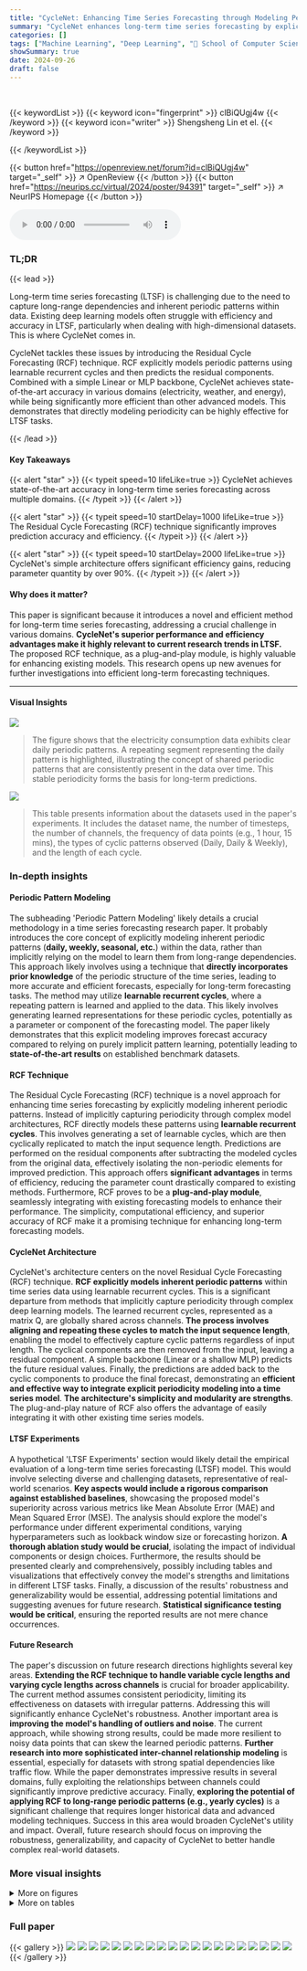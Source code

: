 ```yaml
---
title: "CycleNet: Enhancing Time Series Forecasting through Modeling Periodic Patterns"
summary: "CycleNet enhances long-term time series forecasting by explicitly modeling inherent periodic patterns using a novel Residual Cycle Forecasting technique, achieving state-of-the-art accuracy and effici..."
categories: []
tags: ["Machine Learning", "Deep Learning", "🏢 School of Computer Science and Engineering, South China University of Technology",]
showSummary: true
date: 2024-09-26
draft: false
---
```


<br>

{{< keywordList >}}
{{< keyword icon="fingerprint" >}} clBiQUgj4w {{< /keyword >}}
{{< keyword icon="writer" >}} Shengsheng Lin et el. {{< /keyword >}}
 
{{< /keywordList >}}

{{< button href="https://openreview.net/forum?id=clBiQUgj4w" target="_self" >}}
↗ OpenReview
{{< /button >}}
{{< button href="https://neurips.cc/virtual/2024/poster/94391" target="_self" >}}
↗ NeurIPS Homepage
{{< /button >}}


<audio controls>
    <source src="https://ai-paper-reviewer.com/clBiQUgj4w/podcast.wav" type="audio/wav">
    Your browser does not support the audio element.
</audio>


### TL;DR


{{< lead >}}

Long-term time series forecasting (LTSF) is challenging due to the need to capture long-range dependencies and inherent periodic patterns within data.  Existing deep learning models often struggle with efficiency and accuracy in LTSF, particularly when dealing with high-dimensional datasets.  This is where CycleNet comes in.

CycleNet tackles these issues by introducing the Residual Cycle Forecasting (RCF) technique. RCF explicitly models periodic patterns using learnable recurrent cycles and then predicts the residual components. Combined with a simple Linear or MLP backbone, CycleNet achieves state-of-the-art accuracy in various domains (electricity, weather, and energy), while being significantly more efficient than other advanced models. This demonstrates that directly modeling periodicity can be highly effective for LTSF tasks.

{{< /lead >}}


#### Key Takeaways

{{< alert "star" >}}
{{< typeit speed=10 lifeLike=true >}} CycleNet achieves state-of-the-art accuracy in long-term time series forecasting across multiple domains. {{< /typeit >}}
{{< /alert >}}

{{< alert "star" >}}
{{< typeit speed=10 startDelay=1000 lifeLike=true >}} The Residual Cycle Forecasting (RCF) technique significantly improves prediction accuracy and efficiency. {{< /typeit >}}
{{< /alert >}}

{{< alert "star" >}}
{{< typeit speed=10 startDelay=2000 lifeLike=true >}} CycleNet's simple architecture offers significant efficiency gains, reducing parameter quantity by over 90%. {{< /typeit >}}
{{< /alert >}}

#### Why does it matter?
This paper is significant because it introduces a novel and efficient method for long-term time series forecasting, addressing a crucial challenge in various domains.  **CycleNet's superior performance and efficiency advantages make it highly relevant to current research trends in LTSF.** The proposed RCF technique, as a plug-and-play module, is highly valuable for enhancing existing models. This research opens up new avenues for further investigations into efficient long-term forecasting techniques.

------
#### Visual Insights



![](https://ai-paper-reviewer.com/clBiQUgj4w/figures_1_1.jpg)

> The figure shows that the electricity consumption data exhibits clear daily periodic patterns.  A repeating segment representing the daily pattern is highlighted, illustrating the concept of shared periodic patterns that are consistently present in the data over time.  This stable periodicity forms the basis for long-term predictions.





![](https://ai-paper-reviewer.com/clBiQUgj4w/tables_4_1.jpg)

> This table presents information about the datasets used in the paper's experiments. It includes the dataset name, the number of timesteps, the number of channels, the frequency of data points (e.g., 1 hour, 15 mins), the types of cyclic patterns observed (Daily, Daily & Weekly), and the length of each cycle.





### In-depth insights


#### Periodic Pattern Modeling
The subheading 'Periodic Pattern Modeling' likely details a crucial methodology in a time series forecasting research paper.  It probably introduces the core concept of explicitly modeling inherent periodic patterns (**daily, weekly, seasonal, etc.**) within the data, rather than implicitly relying on the model to learn them from long-range dependencies.  This approach likely involves using a technique that **directly incorporates prior knowledge** of the periodic structure of the time series, leading to more accurate and efficient forecasts, especially for long-term forecasting tasks. The method may utilize **learnable recurrent cycles**, where a repeating pattern is learned and applied to the data.  This likely involves generating learned representations for these periodic cycles, potentially as a parameter or component of the forecasting model.  The paper likely demonstrates that this explicit modeling improves forecast accuracy compared to relying on purely implicit pattern learning, potentially leading to **state-of-the-art results** on established benchmark datasets.

#### RCF Technique
The Residual Cycle Forecasting (RCF) technique is a novel approach for enhancing time series forecasting by explicitly modeling inherent periodic patterns.  Instead of implicitly capturing periodicity through complex model architectures, RCF directly models these patterns using **learnable recurrent cycles**.  This involves generating a set of learnable cycles, which are then cyclically replicated to match the input sequence length. Predictions are performed on the residual components after subtracting the modeled cycles from the original data, effectively isolating the non-periodic elements for improved prediction. This approach offers **significant advantages** in terms of efficiency, reducing the parameter count drastically compared to existing methods.  Furthermore, RCF proves to be a **plug-and-play module**, seamlessly integrating with existing forecasting models to enhance their performance. The simplicity, computational efficiency, and superior accuracy of RCF make it a promising technique for enhancing long-term forecasting models.

#### CycleNet Architecture
CycleNet's architecture centers on the novel Residual Cycle Forecasting (RCF) technique.  **RCF explicitly models inherent periodic patterns** within time series data using learnable recurrent cycles.  This is a significant departure from methods that implicitly capture periodicity through complex deep learning models. The learned recurrent cycles, represented as a matrix Q, are globally shared across channels.  **The process involves aligning and repeating these cycles to match the input sequence length**, enabling the model to effectively capture cyclic patterns regardless of input length. The cyclical components are then removed from the input, leaving a residual component. A simple backbone (Linear or a shallow MLP) predicts the future residual values. Finally, the predictions are added back to the cyclic components to produce the final forecast, demonstrating an **efficient and effective way to integrate explicit periodicity modeling into a time series model**.  **The architecture's simplicity and modularity are strengths**. The plug-and-play nature of RCF also offers the advantage of easily integrating it with other existing time series models.

#### LTSF Experiments
A hypothetical 'LTSF Experiments' section would likely detail the empirical evaluation of a long-term time series forecasting (LTSF) model.  This would involve selecting diverse and challenging datasets, representative of real-world scenarios.  **Key aspects would include a rigorous comparison against established baselines**, showcasing the proposed model's superiority across various metrics like Mean Absolute Error (MAE) and Mean Squared Error (MSE).  The analysis should explore the model's performance under different experimental conditions, varying hyperparameters such as lookback window size or forecasting horizon.  **A thorough ablation study would be crucial**, isolating the impact of individual components or design choices.  Furthermore, the results should be presented clearly and comprehensively, possibly including tables and visualizations that effectively convey the model's strengths and limitations in different LTSF tasks. Finally, a discussion of the results' robustness and generalizability would be essential, addressing potential limitations and suggesting avenues for future research.  **Statistical significance testing would be critical**, ensuring the reported results are not mere chance occurrences.

#### Future Research
The paper's discussion on future research directions highlights several key areas.  **Extending the RCF technique to handle variable cycle lengths and varying cycle lengths across channels** is crucial for broader applicability. The current method assumes consistent periodicity, limiting its effectiveness on datasets with irregular patterns.  Addressing this will significantly enhance CycleNet's robustness.  Another important area is **improving the model's handling of outliers and noise**. The current approach, while showing strong results, could be made more resilient to noisy data points that can skew the learned periodic patterns.  **Further research into more sophisticated inter-channel relationship modeling** is essential, especially for datasets with strong spatial dependencies like traffic flow.  While the paper demonstrates impressive results in several domains, fully exploiting the relationships between channels could significantly improve predictive accuracy. Finally, **exploring the potential of applying RCF to long-range periodic patterns (e.g., yearly cycles)** is a significant challenge that requires longer historical data and advanced modeling techniques.  Success in this area would broaden CycleNet's utility and impact.  Overall, future research should focus on improving the robustness, generalizability, and capacity of CycleNet to better handle complex real-world datasets.


### More visual insights

<details>
<summary>More on figures
</summary>


![](https://ai-paper-reviewer.com/clBiQUgj4w/figures_2_1.jpg)

> This figure illustrates the architecture of CycleNet, a time series forecasting model.  It shows how the model uses learnable recurrent cycles to model periodic patterns in the input time series data. The input data is first processed to remove the cyclic components, leaving only the residual components. These residuals are then passed through a linear layer or a multi-layer perceptron (MLP) to obtain predictions for the residual components. Finally, the predicted residual components are added back to the cyclic components to obtain the final predictions. The figure shows three input channels (D=3) for illustrative purposes.


![](https://ai-paper-reviewer.com/clBiQUgj4w/figures_3_1.jpg)

> This figure illustrates how the learnable recurrent cycles Q are aligned and repeated to obtain the cyclic components Ct-L+1:t and Ct+1:t+H for the input and output sequences, respectively.  The left side shows the input sequence with its cyclic components. The middle shows the process of alignment and repetition of the learnable recurrent cycles Q to generate the cyclic components for the input sequence. The right side shows the process of alignment and repetition of the learnable recurrent cycles Q to generate the cyclic components for the predicted output sequence.  The alignment is done by rolling (shifting) Q based on the modulo operation of t and the cycle length W. The repetition is done to match the required length of the subsequence.


![](https://ai-paper-reviewer.com/clBiQUgj4w/figures_8_1.jpg)

> This figure illustrates how the recurrent cycles Q are aligned and repeated to obtain the cyclic components C needed for the Residual Cycle Forecasting (RCF) technique in CycleNet.  The figure shows that the recurrent cycles Q are first aligned (or rolled) to match the current time step. Then, they are repeated multiple times and concatenated to obtain the desired length of cyclic components to match the input or output length of the model. This process ensures that the cyclic components are correctly aligned with the original time series data.


![](https://ai-paper-reviewer.com/clBiQUgj4w/figures_8_2.jpg)

> This figure compares the performance of CycleNet against other state-of-the-art models across varying lookback lengths, while maintaining a fixed forecast horizon of 96.  It shows how the prediction accuracy (measured by MSE) changes for each model as the amount of historical data used for prediction increases.  This allows one to assess the impact of the length of historical data on the effectiveness of each model.


![](https://ai-paper-reviewer.com/clBiQUgj4w/figures_16_1.jpg)

> This figure illustrates how the learnable recurrent cycles Q are aligned and repeated to obtain equivalent sub-sequences for the cyclic components in the Residual Cycle Forecasting (RCF) technique.  The original input sequence has length L, and the prediction horizon is H. The cycle length is W. The figure shows how the cycles Q are aligned (shifted) based on the current time step (t mod W) and repeated (L/W) or (H/W) times for the input and the prediction, respectively, to create the corresponding cyclic components C for the input and the prediction. This ensures that the model appropriately captures the periodic patterns for the given input sequence and horizon.


![](https://ai-paper-reviewer.com/clBiQUgj4w/figures_17_1.jpg)

> This figure illustrates how the learnable recurrent cycles Q are aligned and repeated to obtain equivalent sub-sequences for the input and output of the backbone.  Because the cyclic components C are virtually generated from Q, appropriate alignments and repetitions of Q are needed to match the lengths of the input and output sequences.  The figure visually shows how the process is done. 


</details>




<details>
<summary>More on tables
</summary>


![](https://ai-paper-reviewer.com/clBiQUgj4w/tables_5_1.jpg)
> This table presents the main results of the paper, comparing the performance of CycleNet against other state-of-the-art models on multiple long-term time series forecasting tasks.  The table shows Mean Squared Error (MSE) and Mean Absolute Error (MAE) metrics, averaged across different prediction horizons, for several benchmark datasets.  The best and second-best results are highlighted for clarity.

![](https://ai-paper-reviewer.com/clBiQUgj4w/tables_5_2.jpg)
> This table compares the efficiency of CycleNet against other state-of-the-art time series forecasting models.  The comparison includes the number of parameters, the number of multiply-accumulate operations (MACs), and the average training time per epoch.  The results show that CycleNet achieves significant efficiency gains compared to other models while maintaining competitive performance. The RCF component itself introduces minimal computational overhead.

![](https://ai-paper-reviewer.com/clBiQUgj4w/tables_6_1.jpg)
> This table presents a comparison of the CycleNet model's performance against several state-of-the-art time series forecasting models on multiple multivariate datasets.  The evaluation metrics used are Mean Squared Error (MSE) and Mean Absolute Error (MAE).  The look-back length (L) is consistently set to 96 across all models and datasets.  The results shown are averages across multiple prediction horizons (H). The best performing model for each metric and dataset is highlighted in bold, with the second-best underlined.  Additional results with longer look-back lengths are available in the appendix.

![](https://ai-paper-reviewer.com/clBiQUgj4w/tables_7_1.jpg)
> This table compares the performance of CycleNet's RCF technique against other seasonal-trend decomposition (STD) methods.  The experiment uses a simple linear model as a baseline to isolate the impact of the STD method.  The results show that RCF outperforms other methods, especially on datasets with strong periodicity, demonstrating its effectiveness in extracting and utilizing periodic patterns for time series forecasting. The table shows MSE and MAE metrics averaged across four different forecast horizons.

![](https://ai-paper-reviewer.com/clBiQUgj4w/tables_7_2.jpg)
> This table shows the performance of the CycleNet/Linear model when the hyperparameter W (cycle length in the RCF technique) is varied. The forecast horizon is fixed at 96. The results are compared for different values of W and also against a model without RCF.  This demonstrates the impact of correctly setting the hyperparameter W to match the dataset's true cycle length for optimal performance. The table highlights that when W is set to the maximum cycle length of the data, RCF significantly improves performance compared to when W is set incorrectly or when RCF is not used at all.

![](https://ai-paper-reviewer.com/clBiQUgj4w/tables_18_1.jpg)
> This table presents a comparison of the CycleNet model's performance against other state-of-the-art time series forecasting models on multiple multivariate datasets.  The results are averaged across different prediction horizons (H), using a fixed look-back length (L) of 96.  The best and second-best performing models for each metric (MSE and MAE) are highlighted.

![](https://ai-paper-reviewer.com/clBiQUgj4w/tables_19_1.jpg)
> This table presents a comparison of the CycleNet model's performance against other state-of-the-art time series forecasting models on several multivariate datasets.  The models are evaluated using Mean Squared Error (MSE) and Mean Absolute Error (MAE) metrics across different prediction horizons (H).  The look-back length (L) is fixed at 96 for all models.  The best performing model for each metric and dataset is highlighted in bold, while the second-best is underlined.  More detailed results with longer look-back lengths are available in the appendix.

![](https://ai-paper-reviewer.com/clBiQUgj4w/tables_20_1.jpg)
> This table presents a comparison of the CycleNet model's performance against several state-of-the-art time series forecasting models on six multivariate datasets (ETTh1, ETTh2, ETTm1, ETTm2, Electricity, Solar-Energy, and Traffic).  The results are averaged across different prediction horizons (H) with a fixed lookback length (L=96).  The best and second-best performing models for each dataset are highlighted.

![](https://ai-paper-reviewer.com/clBiQUgj4w/tables_21_1.jpg)
> This ablation study investigates the impact of instance normalization (RevIN) on CycleNet's performance.  It compares CycleNet with and without RevIN, using both Linear and MLP backbones. The results are presented for various datasets and forecast horizons, illustrating how RevIN contributes to overall performance, although its impact varies across different datasets.  The table also includes results from RLinear and RMLP as baselines for comparison.

![](https://ai-paper-reviewer.com/clBiQUgj4w/tables_22_1.jpg)
> This table presents the main results of the paper, comparing the performance of CycleNet against other state-of-the-art models on several multivariate long-term time series forecasting datasets.  The results are averaged across multiple prediction horizons (H) with a fixed lookback length (L). The best performing model for each metric and dataset is highlighted in bold, and the second-best is underlined.

![](https://ai-paper-reviewer.com/clBiQUgj4w/tables_22_2.jpg)
> This table provides details of the datasets used in the paper's experiments. It lists the name of each dataset, the number of timesteps and channels, the sampling frequency, the type of cyclic patterns present (daily and/or weekly), and the length of these cycles. This information is crucial for understanding the experimental setup and the choice of hyperparameters in the CycleNet model, as the cycle length is used to determine the length of the learnable recurrent cycles.

</details>




### Full paper

{{< gallery >}}
<img src="https://ai-paper-reviewer.com/clBiQUgj4w/1.png" class="grid-w50 md:grid-w33 xl:grid-w25" />
<img src="https://ai-paper-reviewer.com/clBiQUgj4w/2.png" class="grid-w50 md:grid-w33 xl:grid-w25" />
<img src="https://ai-paper-reviewer.com/clBiQUgj4w/3.png" class="grid-w50 md:grid-w33 xl:grid-w25" />
<img src="https://ai-paper-reviewer.com/clBiQUgj4w/4.png" class="grid-w50 md:grid-w33 xl:grid-w25" />
<img src="https://ai-paper-reviewer.com/clBiQUgj4w/5.png" class="grid-w50 md:grid-w33 xl:grid-w25" />
<img src="https://ai-paper-reviewer.com/clBiQUgj4w/6.png" class="grid-w50 md:grid-w33 xl:grid-w25" />
<img src="https://ai-paper-reviewer.com/clBiQUgj4w/7.png" class="grid-w50 md:grid-w33 xl:grid-w25" />
<img src="https://ai-paper-reviewer.com/clBiQUgj4w/8.png" class="grid-w50 md:grid-w33 xl:grid-w25" />
<img src="https://ai-paper-reviewer.com/clBiQUgj4w/9.png" class="grid-w50 md:grid-w33 xl:grid-w25" />
<img src="https://ai-paper-reviewer.com/clBiQUgj4w/10.png" class="grid-w50 md:grid-w33 xl:grid-w25" />
<img src="https://ai-paper-reviewer.com/clBiQUgj4w/11.png" class="grid-w50 md:grid-w33 xl:grid-w25" />
<img src="https://ai-paper-reviewer.com/clBiQUgj4w/12.png" class="grid-w50 md:grid-w33 xl:grid-w25" />
<img src="https://ai-paper-reviewer.com/clBiQUgj4w/13.png" class="grid-w50 md:grid-w33 xl:grid-w25" />
<img src="https://ai-paper-reviewer.com/clBiQUgj4w/14.png" class="grid-w50 md:grid-w33 xl:grid-w25" />
<img src="https://ai-paper-reviewer.com/clBiQUgj4w/15.png" class="grid-w50 md:grid-w33 xl:grid-w25" />
<img src="https://ai-paper-reviewer.com/clBiQUgj4w/16.png" class="grid-w50 md:grid-w33 xl:grid-w25" />
<img src="https://ai-paper-reviewer.com/clBiQUgj4w/17.png" class="grid-w50 md:grid-w33 xl:grid-w25" />
<img src="https://ai-paper-reviewer.com/clBiQUgj4w/18.png" class="grid-w50 md:grid-w33 xl:grid-w25" />
<img src="https://ai-paper-reviewer.com/clBiQUgj4w/19.png" class="grid-w50 md:grid-w33 xl:grid-w25" />
<img src="https://ai-paper-reviewer.com/clBiQUgj4w/20.png" class="grid-w50 md:grid-w33 xl:grid-w25" />
{{< /gallery >}}
